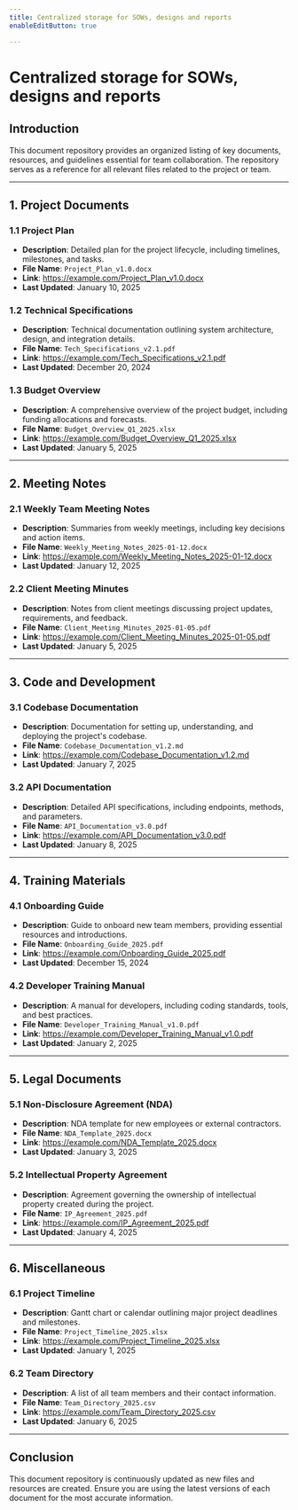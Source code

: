 ```yaml
---
title: Centralized storage for SOWs, designs and reports
enableEditButton: true

---
```

# Centralized storage for SOWs, designs and reports

## Introduction
This document repository provides an organized listing of key documents, resources, and guidelines essential for team collaboration. The repository serves as a reference for all relevant files related to the project or team.

---

## 1. Project Documents

### 1.1 Project Plan
- **Description**: Detailed plan for the project lifecycle, including timelines, milestones, and tasks.
- **File Name**: `Project_Plan_v1.0.docx`
- **Link**: https://example.com/Project_Plan_v1.0.docx
- **Last Updated**: January 10, 2025

### 1.2 Technical Specifications
- **Description**: Technical documentation outlining system architecture, design, and integration details.
- **File Name**: `Tech_Specifications_v2.1.pdf`
- **Link**: https://example.com/Tech_Specifications_v2.1.pdf
- **Last Updated**: December 20, 2024

### 1.3 Budget Overview
- **Description**: A comprehensive overview of the project budget, including funding allocations and forecasts.
- **File Name**: `Budget_Overview_Q1_2025.xlsx`
- **Link**: https://example.com/Budget_Overview_Q1_2025.xlsx
- **Last Updated**: January 5, 2025

---

## 2. Meeting Notes

### 2.1 Weekly Team Meeting Notes
- **Description**: Summaries from weekly meetings, including key decisions and action items.
- **File Name**: `Weekly_Meeting_Notes_2025-01-12.docx`
- **Link**: https://example.com/Weekly_Meeting_Notes_2025-01-12.docx
- **Last Updated**: January 12, 2025

### 2.2 Client Meeting Minutes
- **Description**: Notes from client meetings discussing project updates, requirements, and feedback.
- **File Name**: `Client_Meeting_Minutes_2025-01-05.pdf`
- **Link**: https://example.com/Client_Meeting_Minutes_2025-01-05.pdf
- **Last Updated**: January 5, 2025

---

## 3. Code and Development

### 3.1 Codebase Documentation
- **Description**: Documentation for setting up, understanding, and deploying the project's codebase.
- **File Name**: `Codebase_Documentation_v1.2.md`
- **Link**: https://example.com/Codebase_Documentation_v1.2.md
- **Last Updated**: January 7, 2025

### 3.2 API Documentation
- **Description**: Detailed API specifications, including endpoints, methods, and parameters.
- **File Name**: `API_Documentation_v3.0.pdf`
- **Link**: https://example.com/API_Documentation_v3.0.pdf
- **Last Updated**: January 8, 2025

---

## 4. Training Materials

### 4.1 Onboarding Guide
- **Description**: Guide to onboard new team members, providing essential resources and introductions.
- **File Name**: `Onboarding_Guide_2025.pdf`
- **Link**: https://example.com/Onboarding_Guide_2025.pdf
- **Last Updated**: December 15, 2024

### 4.2 Developer Training Manual
- **Description**: A manual for developers, including coding standards, tools, and best practices.
- **File Name**: `Developer_Training_Manual_v1.0.pdf`
- **Link**: https://example.com/Developer_Training_Manual_v1.0.pdf
- **Last Updated**: January 2, 2025

---

## 5. Legal Documents

### 5.1 Non-Disclosure Agreement (NDA)
- **Description**: NDA template for new employees or external contractors.
- **File Name**: `NDA_Template_2025.docx`
- **Link**: https://example.com/NDA_Template_2025.docx
- **Last Updated**: January 3, 2025

### 5.2 Intellectual Property Agreement
- **Description**: Agreement governing the ownership of intellectual property created during the project.
- **File Name**: `IP_Agreement_2025.pdf`
- **Link**: https://example.com/IP_Agreement_2025.pdf
- **Last Updated**: January 4, 2025

---

## 6. Miscellaneous

### 6.1 Project Timeline
- **Description**: Gantt chart or calendar outlining major project deadlines and milestones.
- **File Name**: `Project_Timeline_2025.xlsx`
- **Link**: https://example.com/Project_Timeline_2025.xlsx
- **Last Updated**: January 1, 2025

### 6.2 Team Directory
- **Description**: A list of all team members and their contact information.
- **File Name**: `Team_Directory_2025.csv`
- **Link**: https://example.com/Team_Directory_2025.csv
- **Last Updated**: January 6, 2025

---

## Conclusion
This document repository is continuously updated as new files and resources are created. Ensure you are using the latest versions of each document for the most accurate information.



